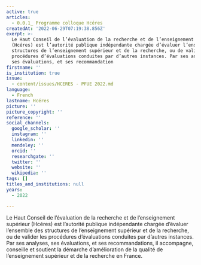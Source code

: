 ```yaml
---
active: true
articles:
  - 0.0.1_ Programme colloque Hcéres
createdAt: '2022-06-29T07:19:38.856Z'
exerpt: >-
  Le Haut Conseil de l’évaluation de la recherche et de l’enseignement supérieur
  (Hcéres) est l’autorité publique indépendante chargée d’évaluer l’ensemble des
  structures de l’enseignement supérieur et de la recherche, ou de valider les
  procédures d’évaluations conduites par d’autres instances. Par ses analyses,
  ses évaluations, et ses recommandation
firstname: ''
is_institution: true
issue:
  - content/issues/HCERES - PFUE 2022.md
language:
  - French
lastname: Hcéres
picture: ''
picture_copyright: ''
reference: ''
social_channels:
  google_scholar: ''
  instagram: ''
  linkedin: ''
  mendeley: ''
  orcid: ''
  researchgate: ''
  twitter: ''
  website: ''
  wikipedia: ''
tags: []
titles_and_institutions: null
years:
  - 2022

---
```

Le Haut Conseil de l’évaluation de la recherche et de l’enseignement supérieur (Hcéres) est l’autorité publique indépendante chargée d’évaluer l’ensemble des structures de l’enseignement supérieur et de la recherche, ou de valider les procédures d’évaluations conduites par d’autres instances. Par ses analyses, ses évaluations, et ses recommandations, il accompagne, conseille et soutient la démarche d’amélioration de la qualité de l’enseignement supérieur et de la recherche en France.